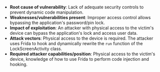 - **Root cause of vulnerability**: Lack of adequate security controls to prevent dynamic code manipulation.
- **Weaknesses/vulnerabilities present**: Improper access control allows bypassing the application's password/pin lock.
- **Impact of exploitation**: An attacker with physical access to the victim's device can bypass the application's lock and access user data.
- **Attack vectors**: Physical access to the device is required. The attacker uses Frida to hook and dynamically rewrite the `run` function of the LockScreenActivity class.
- **Required attacker capabilities/position**: Physical access to the victim's device, knowledge of how to use Frida to perform code injection and hooking.
